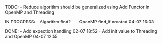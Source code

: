 TODO:
    - Reduce algorithm should be generalized using Add Functor in OpenMP and Threading
    
IN PROGRESS:
    - Algorithm find?
    --- OpenMP find_if created 04-07 16:03

DONE:
    - Add expection handling 02-07 18:52
    - Add init value to Threading and OpenMP 04-07 12:55
